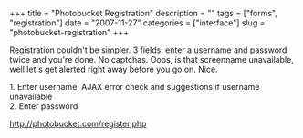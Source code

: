 +++
title = "Photobucket Registration"
description = ""
tags = ["forms", "registration"]
date = "2007-11-27"
categories = ["interface"]
slug = "photobucket-registration"
+++


<p>Registration couldn't be simpler. 3 fields: enter a username and password twice and you're done. No captchas. Oops, is that screenname unavailable, well let's get alerted right away before you go on. Nice.</p>
<div id="screens-full" class="clear"><div class="caption">1. Enter username, AJAX error check and suggestions if username unavailable</div><div class="fullimg clear"><a href="//konigi.com/media/interface/photobucket-registration-1.png" class="group" rel="group" title="1. Enter username, AJAX error check and suggestions if username unavailable"><img src="//konigi.com/media/interface/photobucket-registration-1.png" alt="" class="img-responsive"></a></div></div><div id="screens-full" class="clear"><div class="caption">2. Enter password</div><div class="fullimg clear"><a href="//konigi.com/media/interface/photobucket-registration-2.png" class="group" rel="group" title="2. Enter password"><img src="//konigi.com/media/interface/photobucket-registration-2.png" alt="" class="img-responsive"></a></div></div>        
<p><a href="http://photobucket.com/register.php">http://photobucket.com/register.php</a></p>

